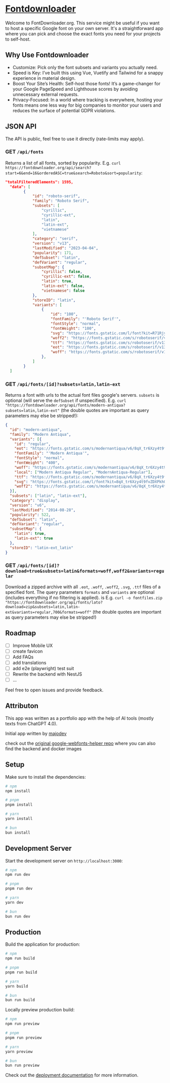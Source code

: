 # [Fontdownloader](https://fontdownloader.org/)

Welcome to FontDownloader.org. This service might be useful if you want to host a specific Google font on your own server. It's a straightforward app where you can pick and choose the exact fonts you need for your projects to self-host.

## Why Use Fontdownloader

- Customize: Pick only the font subsets and variants you actually need.
- Speed is Key: I’ve built this using Vue, Vuetify and Tailwind for a snappy experience in material design.
- Boost Your Site’s Health: Self-host those fonts! It’s a game-changer for your Google PageSpeed and Lighthouse scores by avoiding unnecessary external requests.
- Privacy-Focused: In a world where tracking is everywhere, hosting your fonts means one less way for big companies to monitor your users and reduces the surface of potential GDPR violations.

## JSON API
The API is public, feel free to use it directly (rate-limits may apply).

### GET `/api/fonts`
Returns a list of all fonts, sorted by popularity. E.g. `curl https://fontdownloader.org/api/search?start=6&end=16&orderedASC=true&search=Roboto&sort=popularity`:
```json
"totalFilteredElements": 1595,
  "data": [
        {
            "id": "roboto-serif",
            "family": "Roboto Serif",
            "subsets": [
                "cyrillic",
                "cyrillic-ext",
                "latin",
                "latin-ext",
                "vietnamese"
            ],
            "category": "serif",
            "version": "v13",
            "lastModified": "2023-04-04",
            "popularity": 171,
            "defSubset": "latin",
            "defVariant": "regular",
            "subsetMap": {
                "cyrillic": false,
                "cyrillic-ext": false,
                "latin": true,
                "latin-ext": false,
                "vietnamese": false
            },
            "storeID": "latin",
            "variants": [
                {
                    "id": "100",
                    "fontFamily": "'Roboto Serif'",
                    "fontStyle": "normal",
                    "fontWeight": "100",
                    "svg": "https://fonts.gstatic.com/l/font?kit=R71RjywflP6FLr3gZx7K8UyuXDs9zVwDmXCb8lxYgmuii32UGoVldX6UgfjL4-3sMM_kB_qXSEXTJQCFLH5-_bcEliosl6B8Bw&skey=801f2162155a60bc&v=v13#RobotoSerif",
                    "woff2": "https://fonts.gstatic.com/s/robotoserif/v13/R71RjywflP6FLr3gZx7K8UyuXDs9zVwDmXCb8lxYgmuii32UGoVldX6UgfjL4-3sMM_kB_qXSEXTJQCFLH5-_bcEliosl6B8AA.woff2",
                    "ttf": "https://fonts.gstatic.com/s/robotoserif/v13/R71RjywflP6FLr3gZx7K8UyuXDs9zVwDmXCb8lxYgmuii32UGoVldX6UgfjL4-3sMM_kB_qXSEXTJQCFLH5-_bcEliosl6B8BQ.ttf",
                    "eot": "https://fonts.gstatic.com/s/robotoserif/v13/R71RjywflP6FLr3gZx7K8UyuXDs9zVwDmXCb8lxYgmuii32UGoVldX6UgfjL4-3sMM_kB_qXSEXTJQCFLH5-_bcEliosl6B8BA.eot",
                    "woff": "https://fonts.gstatic.com/s/robotoserif/v13/R71RjywflP6FLr3gZx7K8UyuXDs9zVwDmXCb8lxYgmuii32UGoVldX6UgfjL4-3sMM_kB_qXSEXTJQCFLH5-_bcEliosl6B8Bg.woff"
                },
            ]
        }
  ]
```

### GET `/api/fonts/[id]?subsets=latin,latin-ext`
Returns a font with urls to the actual font files google's servers. `subsets` is optional (will serve the `defSubset` if unspecified).  E.g. `curl "https://fontdownloader.org/api/fonts/modern-antiqua?subsets=latin,latin-ext"` (the double quotes are important as query parameters may else be stripped!):

```json
{
  "id": "modern-antiqua",
  "family": "Modern Antiqua",
  "variants": [{
    "id": "regular",
    "eot": "https://fonts.gstatic.com/s/modernantiqua/v6/8qX_tr6Xzy4t9fvZDXPkhzThM-TJeMvVB0dIsYy4U7E.eot",
    "fontFamily": "'Modern Antiqua'",
    "fontStyle": "normal",
    "fontWeight": "400",
    "woff": "https://fonts.gstatic.com/s/modernantiqua/v6/8qX_tr6Xzy4t9fvZDXPkh1bbnkJREviNM815YSrb1io.woff",
    "local": ["Modern Antiqua Regular", "ModernAntiqua-Regular"],
    "ttf": "https://fonts.gstatic.com/s/modernantiqua/v6/8qX_tr6Xzy4t9fvZDXPkhxr_S_FdaWWVbb1LgBbjq4o.ttf",
    "svg": "https://fonts.gstatic.com/l/font?kit=8qX_tr6Xzy4t9fvZDXPkh0sAoW0rAsWAgyWthbXBUKs#ModernAntiqua",
    "woff2": "https://fonts.gstatic.com/s/modernantiqua/v6/8qX_tr6Xzy4t9fvZDXPkh08GHjg64nS_BBLu6wRo0k8.woff2"
  }],
  "subsets": ["latin", "latin-ext"],
  "category": "display",
  "version": "v6",
  "lastModified": "2014-08-28",
  "popularity": 522,
  "defSubset": "latin",
  "defVariant": "regular",
  "subsetMap": {
    "latin": true,
    "latin-ext": true
  },
  "storeID": "latin-ext_latin"
}
```

### GET `/api/fonts/[id]?download=true&subsets=latin&formats=woff,woff2&variants=regular`

Download a zipped archive with all `.eot`, `.woff`, `.woff2`, `.svg`, `.ttf` files of a specified font. The query parameters `formats` and `variants` are optional (includes everything if no filtering is applied). is E.g. `curl -o fontfiles.zip "https://fontdownloader.org/api/fonts/lato?download=zip&subsets=latin,latin-ext&variants=regular,700&formats=woff"` (the double quotes are important as query parameters may else be stripped!)

## Roadmap

- [ ] Improve Mobile UX
- [ ] create favicon
- [ ] Add FAQs
- [ ] add translations
- [ ] add e2e (playwright) test suit
- [ ] Rewrite the backend with NestJS
- [ ] ...

Feel free to open issues and provide feedback.

## Attributon

This app was written as a portfolio app with the help of AI tools (mostly texts from ChatGPT 4.0).

Initial app written by [majodev](https://github.com/majodev)

check out the [original google-webfonts-helper repo](https://github.com/majodev/google-webfonts-helper) where you can also find the backend and docker images



## Setup

Make sure to install the dependencies:

```bash
# npm
npm install

# pnpm
pnpm install

# yarn
yarn install

# bun
bun install
```

## Development Server

Start the development server on `http://localhost:3000`:

```bash
# npm
npm run dev

# pnpm
pnpm run dev

# yarn
yarn dev

# bun
bun run dev
```

## Production

Build the application for production:

```bash
# npm
npm run build

# pnpm
pnpm run build

# yarn
yarn build

# bun
bun run build
```

Locally preview production build:

```bash
# npm
npm run preview

# pnpm
pnpm run preview

# yarn
yarn preview

# bun
bun run preview
```

Check out the [deployment documentation](https://nuxt.com/docs/getting-started/deployment) for more information.
